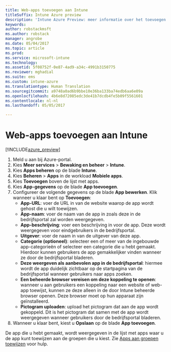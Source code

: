 ```yaml
---
title: Web-apps toevoegen aan Intune
titleSuffix: Intune Azure preview
description: 'Intune Azure Preview: meer informatie over het toevoegen van web-apps aan Intune.'
keywords: 
author: robstackmsft
ms.author: robstack
manager: angrobe
ms.date: 05/04/2017
ms.topic: article
ms.prod: 
ms.service: microsoft-intune
ms.technology: 
ms.assetid: 5f08752f-0e87-4ad9-a34c-4991b3150775
ms.reviewer: mghadial
ms.suite: ems
ms.custom: intune-azure
ms.translationtype: Human Translation
ms.sourcegitcommit: a9748a0ad6b9bbe10e36ba133ba74edb6aa6e09a
ms.openlocfilehash: 4b6e8d72085edc3de41b7dcdb4fe5b09f5561601
ms.contentlocale: nl-nl
ms.lasthandoff: 05/05/2017

---
```


# <a name="how-to-add-web-apps-to-microsoft-intune"></a>Web-apps toevoegen aan Intune

[!INCLUDE[azure_preview](../includes/azure_preview.md)]

1. Meld u aan bij Azure-portal.
2. Kies **Meer services** > **Bewaking en beheer** > **Intune**.
3. Kies **Apps beheren** op de blade **Intune**.
4. Kies **Beheren** > **Apps** in de workload **Mobiele apps**.
5. Kies **Toevoegen** boven de lijst met apps.
6. Kies **App-gegevens** op de blade **App toevoegen**.
7. Configureer de volgende gegevens op de blade **App bewerken**. Klik wanneer u klaar bent op **Toevoegen**:
    - **App-URL**: voer de URL in van de website waarop de app wordt gehost die u wilt toewijzen.
    - **App-naam**: voer de naam van de app in zoals deze in de bedrijfsportal zal worden weergegeven.
    - **App-beschrijving**: voer een beschrijving in voor de app. Deze wordt weergegeven voor eindgebruikers in de bedrijfsportal.
    - **Uitgever**: voer de naam in van de uitgever van deze app.
    - **Categorie (optioneel)**: selecteer een of meer van de ingebouwde app-categorieën of selecteer een categorie die u hebt gemaakt. Hierdoor kunnen gebruikers de app gemakkelijker vinden wanneer ze door de bedrijfsportal bladeren.
    - **Deze weergeven als aanbevolen app in de bedrijfsportal**: hiermee wordt de app duidelijk zichtbaar op de startpagina van de bedrijfsportal wanneer gebruikers naar apps zoeken.
    - **Een beheerde browser vereisen om deze koppeling te openen**: wanneer u aan gebruikers een koppeling naar een website of web-app toewijst, kunnen ze deze alleen in de door Intune beheerde browser openen. Deze browser moet op hun apparaat zijn geïnstalleerd.
    - **Pictogram uploaden**: upload het pictogram dat aan de app wordt gekoppeld. Dit is het pictogram dat samen met de app wordt weergegeven wanneer gebruikers door de bedrijfsportal bladeren.
8. Wanneer u klaar bent, kiest u **Opslaan** op de blade **App toevoegen**.

De app die u hebt gemaakt, wordt weergegeven in de lijst met apps waar u de app kunt toewijzen aan de groepen die u kiest. Zie [Apps aan groepen toewijzen](/intune-azure/manage-apps/deploy-apps) voor hulp.
